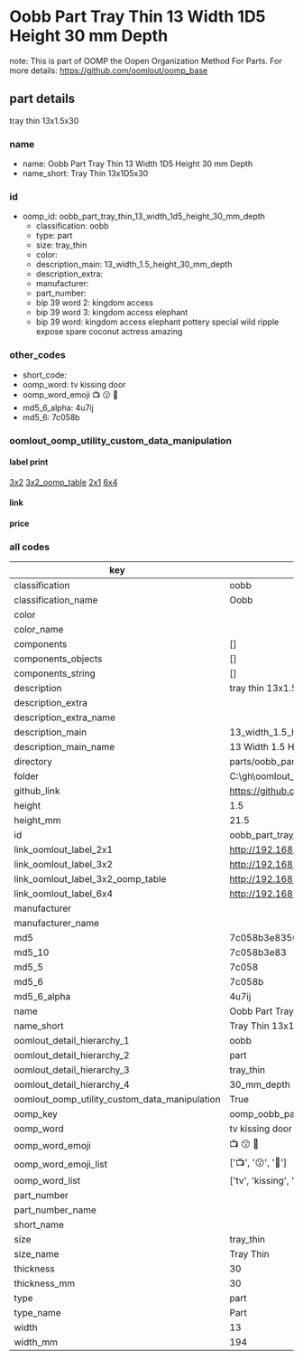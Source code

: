 # Oobb Part Tray Thin 13 Width 1D5 Height 30 mm Depth  

note: This is part of OOMP the Oopen Organization Method For Parts. For more details: https://github.com/oomlout/oomp_base

##  part details
  



tray thin 13x1.5x30



### name
* name: Oobb Part Tray Thin 13 Width 1D5 Height 30 mm Depth
* name_short: Tray Thin 13x1D5x30 
### id
* oomp_id: oobb_part_tray_thin_13_width_1d5_height_30_mm_depth
  * classification: oobb
  * type: part
  * size: tray_thin
  * color: 
  * description_main: 13_width_1.5_height_30_mm_depth
  * description_extra: 
  * manufacturer: 
  * part_number: 
  * bip 39 word 2: kingdom access
  * bip 39 word 3: kingdom access elephant
  * bip 39 word: kingdom access elephant pottery special wild ripple expose spare coconut actress amazing

### other_codes
* short_code: 
* oomp_word: tv kissing door
* oomp_word_emoji :tv: :kissing: :door:
* md5_6_alpha: 4u7ij
* md5_6: 7c058b






### oomlout_oomp_utility_custom_data_manipulation
#### label print
[3x2](http://192.168.1.245:1112/?label=oomp%204u7ij)
[3x2_oomp_table](http://192.168.1.108:1112/?label=oomp%204u7ij)
[2x1](http://192.168.1.242:1112/?label=oomp%204u7ij)
[6x4](http://192.168.1.55:1112/?label=oomp%204u7ij)    

#### link

                              

#### price







### all codes 
| key | value |  
| --- | --- |  
| classification | oobb |  
| classification_name | Oobb |  
| color |  |  
| color_name |  |  
| components | [] |  
| components_objects | [] |  
| components_string | [] |  
| description | tray thin 13x1.5x30 |  
| description_extra |  |  
| description_extra_name |  |  
| description_main | 13_width_1.5_height_30_mm_depth |  
| description_main_name | 13 Width 1.5 Height 30 mm Depth |  
| directory | parts/oobb_part_tray_thin_13_width_1d5_height_30_mm_depth |  
| folder | C:\gh\oomlout_oobb_version_4_generated_parts\parts\oobb_part_tray_thin_13_width_1d5_height_30_mm_depth |  
| github_link | https://github.com/oomlout/oomlout_oomp_part_src/tree/main/parts/oobb_part_tray_thin_13_width_1d5_height_30_mm_depth |  
| height | 1.5 |  
| height_mm | 21.5 |  
| id | oobb_part_tray_thin_13_width_1d5_height_30_mm_depth |  
| link_oomlout_label_2x1 | http://192.168.1.242:1112/?label=oomp%204u7ij |  
| link_oomlout_label_3x2 | http://192.168.1.245:1112/?label=oomp%204u7ij |  
| link_oomlout_label_3x2_oomp_table | http://192.168.1.108:1112/?label=oomp%204u7ij |  
| link_oomlout_label_6x4 | http://192.168.1.55:1112/?label=oomp%204u7ij |  
| manufacturer |  |  
| manufacturer_name |  |  
| md5 | 7c058b3e8350b74bec687a8e8f8053d5 |  
| md5_10 | 7c058b3e83 |  
| md5_5 | 7c058 |  
| md5_6 | 7c058b |  
| md5_6_alpha | 4u7ij |  
| name | Oobb Part Tray Thin 13 Width 1D5 Height 30 mm Depth |  
| name_short | Tray Thin 13x1D5x30  |  
| oomlout_detail_hierarchy_1 | oobb |  
| oomlout_detail_hierarchy_2 | part |  
| oomlout_detail_hierarchy_3 | tray_thin |  
| oomlout_detail_hierarchy_4 | 30_mm_depth |  
| oomlout_oomp_utility_custom_data_manipulation | True |  
| oomp_key | oomp_oobb_part_tray_thin_13_width_1d5_height_30_mm_depth |  
| oomp_word | tv kissing door |  
| oomp_word_emoji | :tv: :kissing: :door: |  
| oomp_word_emoji_list | [':tv:', ':kissing:', ':door:'] |  
| oomp_word_list | ['tv', 'kissing', 'door'] |  
| part_number |  |  
| part_number_name |  |  
| short_name |  |  
| size | tray_thin |  
| size_name | Tray Thin |  
| thickness | 30 |  
| thickness_mm | 30 |  
| type | part |  
| type_name | Part |  
| width | 13 |  
| width_mm | 194 |  
